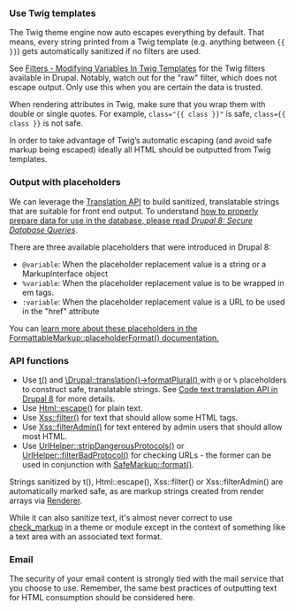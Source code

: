 ### Use Twig templates

The Twig theme engine now auto escapes everything by default. That means, every string printed from a Twig template (e.g. anything between `{{ }}`) gets automatically sanitized if no filters are used.

See [Filters - Modifying Variables In Twig Templates](//www.drupal.org/node/2357633) for the Twig filters available in Drupal. Notably, watch out for the "raw" filter, which does not escape output. Only use this when you are certain the data is trusted.

When rendering attributes in Twig, make sure that you wrap them with double or single quotes. For example, `class="{{ class }}"` is safe, `class={{ class }}` is not safe.

In order to take advantage of Twig’s automatic escaping (and avoid safe markup being escaped) ideally all HTML should be outputted from Twig templates.

### Output with placeholders

We can leverage the [Translation API](//www.drupal.org/developing/api/8/localization) to build sanitized, translatable strings that are suitable for front end output. To understand [how to properly prepare data for use in the database, please read _Drupal 8: Secure Database Queries_](//www.drupal.org/node/2873816).

There are three available placeholders that were introduced in Drupal 8:

* `@variable`: When the placeholder replacement value is a string or a MarkupInterface object
* `%variable`: When the placeholder replacement value is to be wrapped in em tags.
* `:variable`: When the placeholder replacement value is a URL to be used in the "href" attribute

You can [ learn more about these placeholders in the FormattableMarkup::placeholderFormat() documentation.](//api.drupal.org/api/drupal/core%21lib%21Drupal%21Component%21Render%21FormattableMarkup.php/function/FormattableMarkup%3A%3AplaceholderFormat/8.2.x)

### API functions

* Use [t()](//api.drupal.org/api/function/t) and [\\Drupal::translation()->formatPlural() ](//api.drupal.org/api/drupal/core%21lib%21Drupal%21Core%21StringTranslation%21TranslationInterface.php/function/TranslationInterface%3A%3AformatPlural/8.2.x)with `@` or `%` placeholders to construct safe, translatable strings. See [Code text translation API in Drupal 8](//www.drupal.org/developing/api/8/localization) for more details.
* Use [Html::escape()](//api.drupal.org/api/drupal/core%21lib%21Drupal%21Component%21Utility%21Html.php/function/Html%3A%3Aescape/8) for plain text.
* Use [Xss::filter()](//api.drupal.org/api/drupal/core%21lib%21Drupal%21Component%21Utility%21Xss.php/function/Xss%3A%3Afilter/8) for text that should allow some HTML tags.
* Use [Xss::filterAdmin()](https://api.drupal.org/api/drupal/core%21lib%21Drupal%21Component%21Utility%21Xss.php/function/Xss%3A%3AfilterAdmin) for text entered by admin users that should allow most HTML.
* Use [UrlHelper::stripDangerousProtocols()](https://api.drupal.org/api/drupal/core%21lib%21Drupal%21Component%21Utility%21UrlHelper.php/function/UrlHelper%3A%3AstripDangerousProtocols/8.0.x) or [UrlHelper::filterBadProtocol()](https://api.drupal.org/api/drupal/core%21lib%21Drupal%21Component%21Utility%21UrlHelper.php/function/UrlHelper%3A%3AfilterBadProtocol/8.0.x) for checking URLs - the former can be used in conjunction with [SafeMarkup::format()](https://api.drupal.org/api/drupal/core%21lib%21Drupal%21Component%21Utility%21SafeMarkup.php/function/SafeMarkup%3A%3Aformat/8.0.x).

Strings sanitized by t(), Html::escape(), Xss::filter() or Xss::filterAdmin() are automatically marked safe, as are markup strings created from render arrays via [Renderer](https://api.drupal.org/api/drupal/core%21lib%21Drupal%21Core%21Render%21Renderer.php/class/Renderer/8.4.x).

While it can also sanitize text, it's almost never correct to use [check\_markup](//api.drupal.org/api/drupal/core%21modules%21filter%21filter.module/function/check%5Fmarkup/8) in a theme or module except in the context of something like a text area with an associated text format.

### Email

The security of your email content is strongly tied with the mail service that you choose to use. Remember, the same best practices of outputting text for HTML consumption should be considered here.